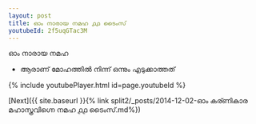 ```yaml
---
layout: post
title: ഓം നാരായ നമഹ ൧൧ ടൈംസ്
youtubeId: 2f5uqGTac3M
---
```

 
 
 ഓം നാരായ നമഹ 
 
 -  ആരാണ് മോഹത്തിൽ നിന്ന് ഒന്നും എടുക്കാത്തത് 
 
  
 
  
 
 
 
 
 
 


{% include youtubePlayer.html id=page.youtubeId %}
 
[Next]({{ site.baseurl }}{% link  split2/_posts/2014-12-02-ഓം കര്ണികാര മഹാസ്ത്രവിഗ്നെ നമഹ ൧൧ ടൈംസ്.md%})
 
